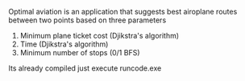 Optimal aviation is an application that suggests best airoplane routes between two points based on three parameters
1) Minimum plane ticket cost (Djikstra's algorithm)
2) Time (Djikstra's algorithm)
3) Minimum number of stops (0/1 BFS)

Its already compiled just execute runcode.exe